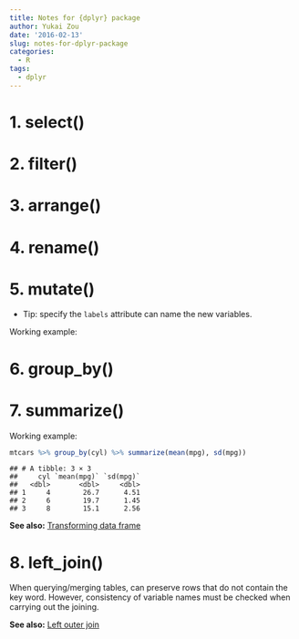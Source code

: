 ```yaml
---
title: Notes for {dplyr} package
author: Yukai Zou
date: '2016-02-13'
slug: notes-for-dplyr-package
categories:
  - R
tags:
  - dplyr
---
```




# 1. select()

# 2. filter()

# 3. arrange()

# 4. rename()

# 5. mutate()

- Tip: specify the `labels` attribute can name the new variables.

Working example:



# 6. group_by()

<a name="summarize"></a>
# 7. summarize()

Working example:


```r
mtcars %>% group_by(cyl) %>% summarize(mean(mpg), sd(mpg))
```

```
## # A tibble: 3 × 3
##     cyl `mean(mpg)` `sd(mpg)`
##   <dbl>       <dbl>     <dbl>
## 1     4        26.7      4.51
## 2     6        19.7      1.45
## 3     8        15.1      2.56
```

**See also:** [Transforming data frame](/2016/02/10/transforming-data-frame/index.html#aggregate)

<a name="dplyr-left-join"></a>
# 8. left_join()

When querying/merging tables, can preserve rows that do not contain the key word. However, consistency of variable names must be checked when carrying out the joining.

**See also:** [Left outer join](/2016/02/28/left-outer-join/)
